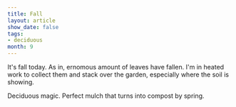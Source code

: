 ```yaml
---
title: Fall
layout: article
show_date: false
tags:
- deciduous
month: 9
---
```


It's fall today. As in, ernomous amount of leaves have fallen. I'm in heated work to collect them and stack over the garden, especially where the soil is showing.

Deciduous magic. Perfect mulch that turns into compost by spring.
